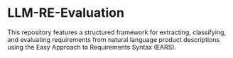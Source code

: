# LLM-RE-Evaluation
 This repository features a structured framework for extracting, classifying, and evaluating requirements from natural language product descriptions using the Easy Approach to Requirements Syntax (EARS).

